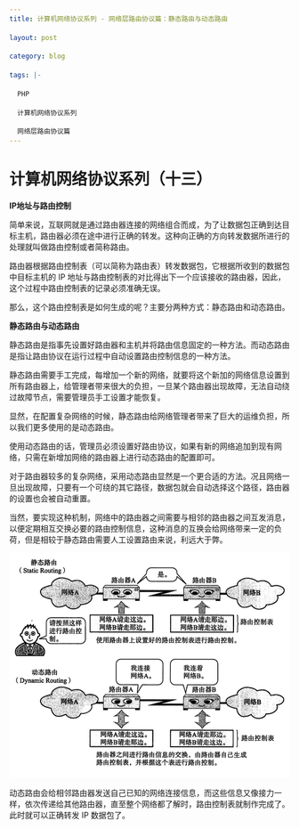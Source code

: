 ```yaml
---
title: 计算机网络协议系列 - 网络层路由协议篇：静态路由与动态路由

layout: post

category: blog

tags: |-

  PHP

  计算机网络协议系列

  网络层路由协议篇
---
```




# 计算机网络协议系列（十三）



**IP地址与路由控制**

简单来说，互联网就是通过路由器连接的网络组合而成，为了让数据包正确到达目标主机，路由器必须在途中进行正确的转发。这种向正确的方向转发数据所进行的处理就叫做路由控制或者简称路由。

路由器根据路由控制表（可以简称为路由表）转发数据包，它根据所收到的数据包中目标主机的 IP 地址与路由控制表的对比得出下一个应该接收的路由器，因此，这个过程中路由控制表的记录必须准确无误。

那么，这个路由控制表是如何生成的呢？主要分两种方式：静态路由和动态路由。

**静态路由与动态路由**

静态路由是指事先设置好路由器和主机并将路由信息固定的一种方法。而动态路由是指让路由协议在运行过程中自动设置路由控制信息的一种方法。

静态路由需要手工完成，每增加一个新的网络，就要将这个新加的网络信息设置到所有路由器上，给管理者带来很大的负担，一旦某个路由器出现故障，无法自动绕过故障节点，需要管理员手工设置才能恢复。

显然，在配置复杂网络的时候，静态路由给网络管理者带来了巨大的运维负担，所以我们更多使用的是动态路由。

使用动态路由的话，管理员必须设置好路由协议，如果有新的网络追加到现有网络，只需在新增加网络的路由器上进行动态路由的配置即可。

对于路由器较多的复杂网络，采用动态路由显然是一个更合适的方法。况且网络一旦出现故障，只要有一个可绕的其它路径，数据包就会自动选择这个路径，路由器的设置也会被自动重置。

当然，要实现这种机制，网络中的路由器之间需要与相邻的路由器之间互发消息，以便定期相互交换必要的路由控制信息，这种消息的互换会给网络带来一定的负荷，但是相较于静态路由需要人工设置路由来说，利远大于弊。

![img](/assets/post/94bea3cbffc1c49f1d9fd4e347175002437df5cb086d58369edb7a5a0f97e4cd.png)

动态路由会给相邻路由器发送自己已知的网络连接信息，而这些信息又像接力一样，依次传递给其他路由器，直至整个网络都了解时，路由控制表就制作完成了。此时就可以正确转发 IP 数据包了。